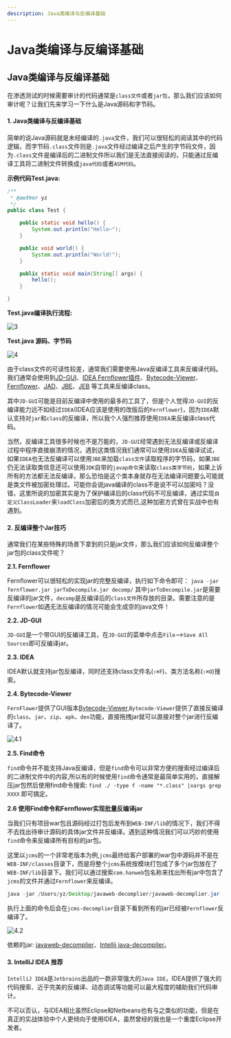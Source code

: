```yaml
---
description: Java类编译与反编译基础
---
```


# Java类编译与反编译基础

## Java类编译与反编译基础 <a id="java&#x7C7B;&#x7F16;&#x8BD1;&#x4E0E;&#x53CD;&#x7F16;&#x8BD1;&#x57FA;&#x7840;"></a>

在渗透测试的时候需要审计的代码通常是`class文件`或者`jar包`，那么我们应该如何审计呢？让我们先来学习一下什么是Java源码和字节码。

#### 1. Java类编译与反编译基础 <a id="1-java&#x7C7B;&#x7F16;&#x8BD1;&#x4E0E;&#x53CD;&#x7F16;&#x8BD1;&#x57FA;&#x7840;"></a>

简单的说Java源码就是未经编译的`.java`文件，我们可以很轻松的阅读其中的代码逻辑，而字节码`.class`文件则是`.java`文件经过编译之后产生的字节码文件，因为`.class`文件是编译后的二进制文件所以我们是无法直接阅读的，只能通过反编译工具将二进制文件转换成`java代码`或者`ASM代码`。

**示例代码Test.java:**

```java
/**
 * @author yz
 */
public class Test {

    public static void hello() {
        System.out.println("Hello~");
    }

    public void world() {
        System.out.println("World!");
    }

    public static void main(String[] args) {
        hello();
    }

}
```

**Test.java编译执行流程:**

![3](https://javasec.org/images/3.png)

**Test.java 源码、字节码**

![4](https://javasec.org/images/4.png)

由于class文件的可读性较差，通常我们需要使用Java反编译工具来反编译代码。我们通常会使用到[JD-GUI](http://jd.benow.ca/)、[IDEA Fernflower插件](https://github.com/JetBrains/intellij-community/tree/master/plugins/java-decompiler/engine/src/org/jetbrains/java/decompiler)、[Bytecode-Viewer](https://github.com/Konloch/bytecode-viewer/releases)、[Fernflower](https://the.bytecode.club/showthread.php?tid=5)、[JAD](http://www.javadecompilers.com/jad)、[JBE](http://www.cs.ioc.ee/~ando/jbe/)、[JEB](https://www.pnfsoftware.com/jeb/manual/) 等工具来反编译class。

其中`JD-GUI`可能是目前反编译中使用的最多的工具了，但是个人觉得`JD-GUI`的反编译能力远不如经过`IDEA`\(IDEA应该是使用的改版后的`Fernflower`\)，因为`IDEA`默认支持对`jar`和`class`的反编译，所以我个人强烈推荐使用`IDEA`来反编译class代码。

当然，反编译工具很多时候也不是万能的，`JD-GUI`经常遇到无法反编译或反编译过程中程序直接崩溃的情况，遇到这类情况我们通常可以使用`IDEA`反编译试试，如果`IDEA`也无法反编译可以使用`JBE`来加载`class文件`读取程序的字节码，如果`JBE`仍无法读取类信息还可以使用`JDK`自带的`javap命令`来读取`class类字节码`，如果上诉所有的方法都无法反编译，那么恐怕是这个类本身就存在无法编译问题要么可能就是类文件被加密处理过。可能你会说java编译的class不是说不可以加密吗？没错，这里所说的加密其实是为了保护编译后的class代码不可反编译，通过实现`自定义ClassLoader`来`loadClass`加密后的类方式而已,这种加密方式曾在实战中也有遇到。

#### 2. 反编译整个Jar技巧 <a id="2-&#x53CD;&#x7F16;&#x8BD1;&#x6574;&#x4E2A;jar&#x6280;&#x5DE7;"></a>

通常我们在某些特殊的场景下拿到的只是jar文件，那么我们应该如何反编译整个jar包的class文件呢？

**2.1. Fernflower**

Fernflower可以很轻松的实现jar的完整反编译，执行如下命令即可： `java -jar fernflower.jar jarToDecompile.jar decomp/` 其中`jarToDecompile.jar`是需要反编译的jar文件，`decomp`是反编译后的`class文件`所存放的目录。需要注意的是`Fernflower`如遇无法反编译的情况可能会生成空的java文件！

**2.2. JD-GUI**

`JD-GUI`是一个带GUI的反编译工具，在`JD-GUI`的菜单中点击`File`--&gt;`Save All Sources`即可反编译jar。

**2.3. IDEA**

IDEA默认就支持jar包反编译，同时还支持class文件名\(`⇧⌘F`\)、类方法名称\(`⇧⌘O`\)搜索。

**2.4. Bytecode-Viewer**

`FernFlower`提供了GUI版本[Bytecode-Viewer](https://github.com/Konloch/bytecode-viewer/releases),`Bytecode-Viewer`提供了直接反编译的`class`、`jar`、`zip`、`apk`、`dex`功能，直接拖拽jar就可以直接对整个jar进行反编译了。

![4.1](https://javasec.org/images/4.1.png)

**2.5. Find命令**

`find`命令并不能支持Java反编译，但是`find`命令可以非常方便的搜索经过编译后的二进制文件中的内容,所以有的时候使用`find`命令通常是最简单实用的，直接解压jar包然后使用find命令搜索: `find ./ -type f -name "*.class" |xargs grep XXXX` 即可搞定。

**2.6 使用Find命令和Fernflower实现批量反编译jar**

当我们只有项目war包且源码经过打包后发布到`WEB-INF/lib`的情况下，我们不得不去找出待审计源码的具体jar文件并反编译。遇到这种情况我们可以巧妙的使用`find`命令来反编译所有目标的jar包。

这里以`jcms`的一个非常老版本为例,`jcms`最终给客户部署的war包中源码并不是在`WEB-INF/classes`目录下，而是将整个`jcms`系统按模块打包成了多个jar包放在了`WEB-INF/lib`目录下。我们可以通过搜索`com.hanweb`包名称来找出所有jar中包含了`jcms`的文件并通过`Fernflower`来反编译。

```java
java -jar /Users/yz/Desktop/javaweb-decomplier/javaweb-decomplier.jar -dgs=1 $(find /Users/yz/Desktop/jcms/WEB-INF/lib/ -type f -name "*.jar" |xargs grep "com.hanweb" |awk '{print $3}') /Users/yz/jcms-decomplier
```

执行上面的命令后会在`jcms-decomplier`目录下看到所有的jar已经被`Fernflower`反编译了。

![4.2](https://javasec.org/images/4.2.png)

依赖的jar: [javaweb-decomplier](https://github.com/anbai-inc/javaweb-decomplier)、[Intellij java-decompiler](https://github.com/JetBrains/intellij-community/tree/master/plugins/java-decompiler/engine)。

#### 3. IntelliJ IDEA 推荐 <a id="3-intellij-idea-&#x63A8;&#x8350;"></a>

`IntelliJ IDEA`是`Jetbrains`出品的一款非常强大的`Java IDE`，IDEA提供了强大的代码搜索、近乎完美的反编译、动态调试等功能可以最大程度的辅助我们代码审计。

不可以否认，与IDEA相比虽然Eclipse和Netbeans也有与之类似的功能，但是在真正的实战体验中个人更倾向于使用IDEA，虽然曾经的我也是一个重度Eclipse开发者。

